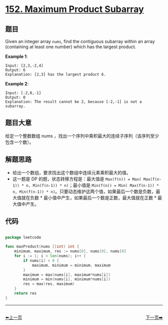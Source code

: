 # [152. Maximum Product Subarray](https://leetcode.com/problems/maximum-product-subarray/)


## 题目

Given an integer array `nums`, find the contiguous subarray within an array (containing at least one number) which has the largest product.

**Example 1**:

    Input: [2,3,-2,4]
    Output: 6
    Explanation: [2,3] has the largest product 6.

**Example 2**:

    Input: [-2,0,-1]
    Output: 0
    Explanation: The result cannot be 2, because [-2,-1] is not a subarray.


## 题目大意

给定一个整数数组 nums ，找出一个序列中乘积最大的连续子序列（该序列至少包含一个数）。


## 解题思路

- 给出一个数组，要求找出这个数组中连续元素乘积最大的值。
- 这一题是 DP 的题，状态转移方程是：最大值是 `Max(f(n)) = Max( Max(f(n-1)) * n, Min(f(n-1)) * n)`；最小值是 `Min(f(n)) = Min( Max(f(n-1)) * n, Min(f(n-1)) * n)`。只要动态维护这两个值，如果最后一个数是负数，最大值就在负数 * 最小值中产生，如果最后一个数是正数，最大值就在正数 * 最大值中产生。



## 代码

```go

package leetcode

func maxProduct(nums []int) int {
	minimum, maximum, res := nums[0], nums[0], nums[0]
	for i := 1; i < len(nums); i++ {
		if nums[i] < 0 {
			maximum, minimum = minimum, maximum
		}
		maximum = max(nums[i], maximum*nums[i])
		minimum = min(nums[i], minimum*nums[i])
		res = max(res, maximum)
	}
	return res
}

```
----------------------------------------------
<div style="display: flex;justify-content: space-between;align-items: center;">
<p><a href="https://books.halfrost.com/leetcode/ChapterFour/0151.Reverse-Words-in-a-String/">⬅️上一页</a></p>
<p><a href="https://books.halfrost.com/leetcode/ChapterFour/0153.Find-Minimum-in-Rotated-Sorted-Array/">下一页➡️</a></p>
</div>
